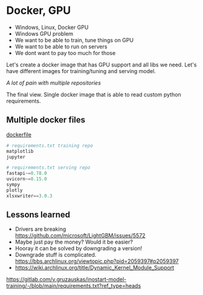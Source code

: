 # Docker, GPU

- Windows, Linux, Docker GPU
- Windows GPU problem
- We want to be able to train, tune things on GPU
- We want to be able to run on servers
- We dont want to pay too much for those


Let's create a docker image that has GPU support and all libs we need.
Let's have different images for training/tuning and serving model.

*A lot of pain with multiple repositories*

The final view. Single docker image that is able to read custom python requirements.

## Multiple docker files

[dockerfile](dockerfile)

```py
# requirements.txt training repo
matplotlib
jupyter
```

```py
# requirements.txt serving repo
fastapi~=0.78.0
uvicorn~=0.15.0
sympy
plotly
xlsxwriter==3.0.3
```

## Lessons learned

- Drivers are breaking https://github.com/microsoft/LightGBM/issues/5572
- Maybe just pay the money? Would it be easier?
- Hooray it can be solved by downgrading a version!
- Downgrade stuff is complicated. https://bbs.archlinux.org/viewtopic.php?pid=2059397#p2059397
- https://wiki.archlinux.org/title/Dynamic_Kernel_Module_Support



https://gitlab.com/v.gruzauskas/inostart-model-training/-/blob/main/requirements.txt?ref_type=heads



